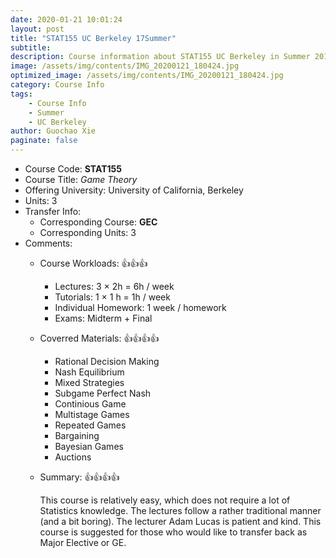```yaml
---
date: 2020-01-21 10:01:24
layout: post
title: "STAT155 UC Berkeley 17Summer"
subtitle:
description: Course information about STAT155 UC Berkeley in Summer 2017.
image: /assets/img/contents/IMG_20200121_180424.jpg
optimized_image: /assets/img/contents/IMG_20200121_180424.jpg
category: Course Info
tags:
    - Course Info
    - Summer
    - UC Berkeley
author: Guochao Xie
paginate: false
---
```


- Course Code: **STAT155**
- Course Title: _Game Theory_
- Offering University: University of California, Berkeley
- Units: 3
- Transfer Info:
  - Corresponding Course: **GEC**
  - Corresponding Units: 3
- Comments:
  - Course Workloads: 👍👍👍
    - Lectures: 3 × 2h = 6h / week
    - Tutorials: 1 × 1 h = 1h / week
    - Individual Homework: 1 week / homework
    - Exams: Midterm + Final
  - Coverred Materials: 👍👍👍👍
    - Rational Decision Making
    - Nash Equilibrium
    - Mixed Strategies
    - Subgame Perfect Nash
    - Continious Game
    - Multistage Games
    - Repeated Games
    - Bargaining
    - Bayesian Games
    - Auctions
  - Summary: 👍👍👍👍

    This course is relatively easy, which does not require a lot of Statistics knowledge. The lectures follow a rather traditional manner (and a bit boring). The lecturer Adam Lucas is patient and kind. This course is suggested for those who would like to transfer back as Major Elective or GE.